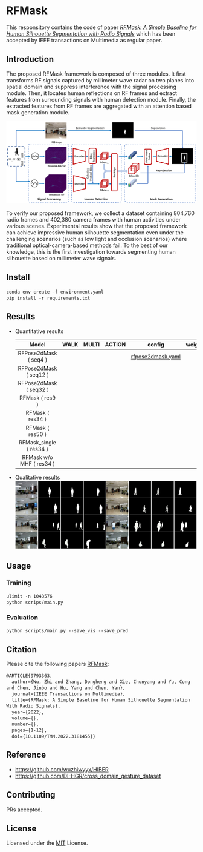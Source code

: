 # RFMask
This responsitory contains the code of paper [*RFMask: A Simple Baseline for Human Silhouette Segmentation with Radio Signals*](https://ieeexplore.ieee.org/abstract/document/9793363) which has been accepted by IEEE transactions on Multimedia as regular paper.

## Introduction

The proposed RFMask framework is composed of three modules. It first transforms RF signals captured by millimeter wave radar on two planes into spatial domain and suppress interference with the signal processing module. Then, it locates human reflections on RF frames and extract features from surrounding signals with human detection module. Finally, the extracted features from RF frames are aggregated with an attention based mask generation module.

![framework.png](assets/images/framework.png)

To verify our proposed framework, we collect a dataset containing 804,760 radio frames and 402,380 camera frames with human activities under various scenes. Experimental results show that the proposed framework can achieve impressive human silhouette segmentation even under the challenging scenarios (such as low light and occlusion scenarios) where traditional optical-camera-based methods fail. To the best of our knowledge, this is the first investigation towards segmenting human silhouette based on millimeter wave signals.

## Install

```
conda env create -f environment.yaml
pip install -r requirements.txt
```

## Results
- Quantitative results

  Model|WALK|MULTI|ACTION|config|weights
  :--:|:--:|:--:|:--:|:--:|:--:
  RFPose2dMask ( seq4 )| |  | | [rfpose2dmask.yaml](configs/)|
  RFPose2dMask ( seq12 )| | | | |
  RFPose2dMask ( seq32 )| | | | |
  RFMask ( res9 )| | | | |
  RFMask ( res34 )| | | | |
  RFMask ( res50 )| | | | |
  RFMask_single ( res34 ) | | | | |
  RFMask w/o MHF ( res34 )| | | | |

- Qualitative results
  ![qualitative results](assets/images/qualitati_results.jpg)


## Usage


### Training

```shell
ulimit -n 1048576
python scrips/main.py
```

### Evaluation

```shell
python scripts/main.py --save_vis --save_pred
```

## Citation

Please cite the following papers [RFMask](https://ieeexplore.ieee.org/abstract/document/9793363):

```text
@ARTICLE{9793363,
  author={Wu, Zhi and Zhang, Dongheng and Xie, Chunyang and Yu, Cong and Chen, Jinbo and Hu, Yang and Chen, Yan},
  journal={IEEE Transactions on Multimedia}, 
  title={RFMask: A Simple Baseline for Human Silhouette Segmentation With Radio Signals}, 
  year={2022},
  volume={},
  number={},
  pages={1-12},
  doi={10.1109/TMM.2022.3181455}}
```

## Reference

* https://github.com/wuzhiwyyx/HIBER
* https://github.com/DI-HGR/cross_domain_gesture_dataset

## Contributing

PRs accepted.

## License

Licensed under the [MIT](LICENSE) License.
